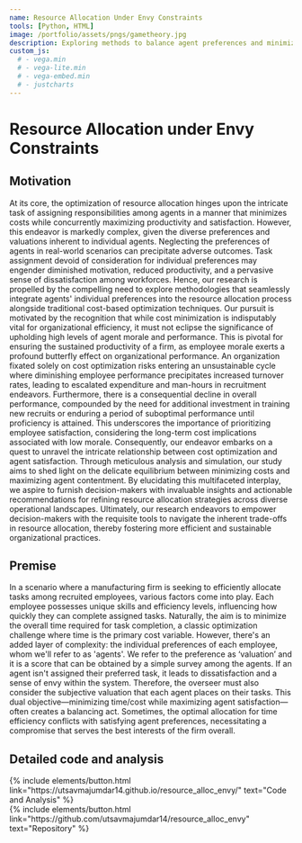 ```yaml
---
name: Resource Allocation Under Envy Constraints
tools: [Python, HTML]
image: /portfolio/assets/pngs/gametheory.jpg
description: Exploring methods to balance agent preferences and minimizing overall cost in task allocation in a game theoretic setting
custom_js:
  # - vega.min
  # - vega-lite.min
  # - vega-embed.min
  # - justcharts
---
```


# Resource Allocation under Envy Constraints


## Motivation

At its core, the optimization of resource allocation hinges upon the intricate task of assigning responsibilities among agents in a manner that minimizes costs while concurrently maximizing productivity and satisfaction. However, this endeavor is markedly complex, given the diverse preferences and valuations inherent to individual agents. 
Neglecting the preferences of agents in real-world scenarios can precipitate adverse outcomes. Task assignment devoid of consideration for individual preferences may engender diminished motivation, reduced productivity, and a pervasive sense of dissatisfaction among workforces. Hence, our research is propelled by the compelling need to explore methodologies that seamlessly integrate agents' individual preferences into the resource allocation process alongside traditional cost-based optimization techniques. 
Our pursuit is motivated by the recognition that while cost minimization is indisputably vital for organizational efficiency, it must not eclipse the significance of upholding high levels of agent morale and performance. This is pivotal for ensuring the sustained productivity of a firm, as employee morale exerts a profound butterfly effect on organizational performance. An organization fixated solely on cost optimization risks entering an unsustainable cycle where diminishing employee performance precipitates increased turnover rates, leading to escalated expenditure and man-hours in recruitment endeavors. Furthermore, there is a consequential decline in overall performance, compounded by the need for additional investment in training new recruits or enduring a period of suboptimal performance until proficiency is attained. This underscores the importance of prioritizing employee satisfaction, considering the long-term cost implications associated with low morale. 
Consequently, our endeavor embarks on a quest to unravel the intricate relationship between cost optimization and agent satisfaction. Through meticulous analysis and simulation, our study aims to shed light on the delicate equilibrium between minimizing costs and maximizing agent contentment. By elucidating this multifaceted interplay, we aspire to furnish decision-makers with invaluable insights and actionable recommendations for refining resource allocation strategies across diverse operational landscapes. Ultimately, our research endeavors to empower decision-makers with the requisite tools to navigate the inherent trade-offs in resource allocation, thereby fostering more efficient and sustainable organizational practices.

## Premise

In a scenario where a manufacturing firm is seeking to efficiently allocate tasks among recruited employees, various factors come into play. Each employee possesses unique skills and efficiency levels, influencing how quickly they can complete assigned tasks. Naturally, the aim is to minimize the overall time required for task completion, a classic optimization challenge where time is the primary cost variable.
However, there's an added layer of complexity: the individual preferences of each employee, whom we'll refer to as 'agents'. We refer to the preference as ‘valuation’ and it is a score that can be obtained by a simple survey among the agents. If an agent isn't assigned their preferred task, it leads to dissatisfaction and a sense of envy within the system. Therefore, the overseer must also consider the subjective valuation that each agent places on their tasks.
This dual objective—minimizing time/cost while maximizing agent satisfaction—often creates a balancing act. Sometimes, the optimal allocation for time efficiency conflicts with satisfying agent preferences, necessitating a compromise that serves the best interests of the firm overall.

## Detailed code and analysis

<div class="left">
{% include elements/button.html link="https://utsavmajumdar14.github.io/resource_alloc_envy/" text="Code and Analysis" %}
</div>

<div class="right">
{% include elements/button.html link="https://github.com/utsavmajumdar14/resource_alloc_envy" text="Repository" %}
</div>

